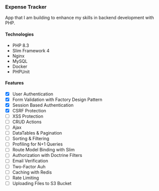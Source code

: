 ### Expense Tracker

App that I am building to enhance my skills in backend development with PHP.

#### Technologies
- PHP 8.3
- Slim Framework 4
- Nginx
- MySQL
- Docker
- PHPUnit

#### Features
- [x] User Authentication 
- [x] Form Validation with Factory Design Pattern
- [x] Session Based Authentication
- [x] CSRF Protection
- [ ] XSS Protection
- [ ] CRUD Actions
- [ ] Ajax 
- [ ] DataTables & Pagination
- [ ] Sorting & Filtering
- [ ] Profiling for N+1 Queries
- [ ] Route Model Binding with Slim
- [ ] Authorization with Doctrine Filters
- [ ] Email Verification
- [ ] Two-Factor Auh
- [ ] Caching with Redis
- [ ] Rate Limiting
- [ ] Uploading Files to S3 Bucket